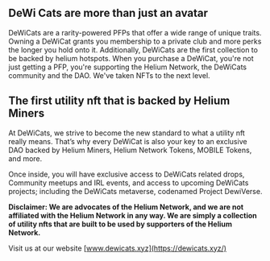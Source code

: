 ## DeWi Cats are more than just an avatar

DeWiCats are a rarity-powered PFPs that offer a wide range of unique traits. Owning a DeWiCat grants you membership to a private club and more perks the longer you hold onto it. Additionally, DeWiCats are the first collection to be backed by helium hotspots. When you purchase a DeWiCat, you're not just getting a PFP, you're supporting the Helium Network, the DeWiCats community and the DAO. We've taken NFTs to the next level.

## The first utility nft that is backed by Helium Miners

At DeWiCats, we strive to become the new standard to what a utility nft really means. That’s why every DeWiCat is also your key to an exclusive DAO backed by Helium Miners, Helium Network Tokens, MOBILE Tokens, and more.

Once inside, you will have exclusive access to DeWiCats related drops, Community meetups and IRL events, and access to upcoming DeWiCats projects; including the DeWiCats metaverse, codenamed Project DewiVerse.

**Disclaimer: We are advocates of the Helium Network, and we are not affiliated with the Helium Network in any way. We are simply a collection of utility nfts that are built to be used by supporters of the Helium Network.**

Visit us at our website [www.dewicats.xyz](https://dewicats.xyz/)

